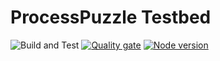 # ProcessPuzzle Testbed
![Build and Test](https://github.com/ZsZs/processpuzzle/actions/workflows/build-testbed.yml/badge.svg)
[![Quality gate](https://sonarcloud.io/api/project_badges/quality_gate?project=processpuzzle_testbed)](https://sonarcloud.io/summary/new_code?id=processpuzzle_testbed&branch=develop)
[![Node version](https://img.shields.io/node/v/[%40processpuzzle%2testbed].svg?style=flat)](https://nodejs.org/download/)


